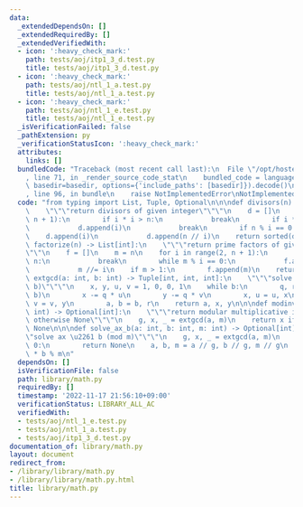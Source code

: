 ```yaml
---
data:
  _extendedDependsOn: []
  _extendedRequiredBy: []
  _extendedVerifiedWith:
  - icon: ':heavy_check_mark:'
    path: tests/aoj/itp1_3_d.test.py
    title: tests/aoj/itp1_3_d.test.py
  - icon: ':heavy_check_mark:'
    path: tests/aoj/ntl_1_a.test.py
    title: tests/aoj/ntl_1_a.test.py
  - icon: ':heavy_check_mark:'
    path: tests/aoj/ntl_1_e.test.py
    title: tests/aoj/ntl_1_e.test.py
  _isVerificationFailed: false
  _pathExtension: py
  _verificationStatusIcon: ':heavy_check_mark:'
  attributes:
    links: []
  bundledCode: "Traceback (most recent call last):\n  File \"/opt/hostedtoolcache/PyPy/3.7.13/x64/site-packages/onlinejudge_verify/documentation/build.py\"\
    , line 71, in _render_source_code_stat\n    bundled_code = language.bundle(stat.path,\
    \ basedir=basedir, options={'include_paths': [basedir]}).decode()\n  File \"/opt/hostedtoolcache/PyPy/3.7.13/x64/site-packages/onlinejudge_verify/languages/python.py\"\
    , line 96, in bundle\n    raise NotImplementedError\nNotImplementedError\n"
  code: "from typing import List, Tuple, Optional\n\n\ndef divisors(n) -> List[int]:\n\
    \    \"\"\"return divisors of given integer\"\"\"\n    d = []\n    for i in range(1,\
    \ n + 1):\n        if i * i > n:\n            break\n        if i * i == n:\n\
    \            d.append(i)\n            break\n        if n % i == 0:\n        \
    \    d.append(i)\n            d.append(n // i)\n    return sorted(d)\n\n\ndef\
    \ factorize(n) -> List[int]:\n    \"\"\"return prime factors of given integer\"\
    \"\"\n    f = []\n    m = n\n    for i in range(2, n + 1):\n        if i * i >\
    \ n:\n            break\n        while m % i == 0:\n            f.append(i)\n\
    \            m //= i\n    if m > 1:\n        f.append(m)\n    return f\n\n\ndef\
    \ extgcd(a: int, b: int) -> Tuple[int, int, int]:\n    \"\"\"solve ax + by = gcd(a,\
    \ b)\"\"\"\n    x, y, u, v = 1, 0, 0, 1\n    while b:\n        q, r = divmod(a,\
    \ b)\n        x -= q * u\n        y -= q * v\n        x, u = u, x\n        y,\
    \ v = v, y\n        a, b = b, r\n    return a, x, y\n\n\ndef modinv(a: int, m:\
    \ int) -> Optional[int]:\n    \"\"\"return modular multiplicative inverse if exists\
    \ otherwise None\"\"\"\n    g, x, _ = extgcd(a, m)\n    return x if g == 1 else\
    \ None\n\n\ndef solve_ax_b(a: int, b: int, m: int) -> Optional[int]:\n    \"\"\
    \"solve ax \u2261 b (mod m)\"\"\"\n    g, x, _ = extgcd(a, m)\n    if b % g >\
    \ 0:\n        return None\n    a, b, m = a // g, b // g, m // g\n    return x\
    \ * b % m\n"
  dependsOn: []
  isVerificationFile: false
  path: library/math.py
  requiredBy: []
  timestamp: '2022-11-17 21:56:10+09:00'
  verificationStatus: LIBRARY_ALL_AC
  verifiedWith:
  - tests/aoj/ntl_1_e.test.py
  - tests/aoj/ntl_1_a.test.py
  - tests/aoj/itp1_3_d.test.py
documentation_of: library/math.py
layout: document
redirect_from:
- /library/library/math.py
- /library/library/math.py.html
title: library/math.py
---
```

